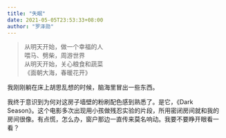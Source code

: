 ```yaml
---
title: "失眠"
date: 2021-05-05T23:53:33+08:00
author: "罗泽勋"
---
```


> 从明天开始，做一个幸福的人  
> 喂马、劈柴，周游世界  
> 从明天开始，关心粮食和蔬菜  
> 《面朝大海，春暖花开》

我刚刚躺在床上胡思乱想的时候，脑海里冒出一些东西。

我终于意识到为何对这房子墙壁的粉刷配色感到熟悉了。是它，《Dark Season》。这个电影多次出现用小孩做残忍实验的片段，所用密闭房间就和我的房间很像。有点慌，怎么办，窗户那边一直传来莫名响动。我要不要睁开眼看一看？
